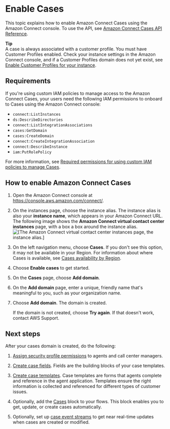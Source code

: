 # Enable Cases<a name="enable-cases"></a>

This topic explains how to enable Amazon Connect Cases using the Amazon Connect console\. To use the API, see [Amazon Connect Cases API Reference](https://docs.aws.amazon.com/cases/latest/APIReference/Welcome.html)\.

**Tip**  
A case is always associated with a customer profile\. You must have Customer Profiles enabled\. Check your instance settings in the Amazon Connect console, and if a Customer Profiles domain does not yet exist, see [Enable Customer Profiles for your instance](enable-customer-profiles.md)\.

## Requirements<a name="cases-iam-requirements"></a>

If you're using custom IAM policies to manage access to the Amazon Connect Cases, your users need the following IAM permissions to onboard to Cases using the Amazon Connect console:
+ `connect:ListInstances`
+ `ds:DescribeDirectories`
+ `connect:ListIntegrationAssociations`
+ `cases:GetDomain`
+ `cases:CreateDomain`
+ `connect:CreateIntegrationAssociation`
+ `connect:DescribeInstance`
+ `iam:PutRolePolicy`

For more information, see [Required permissions for using custom IAM policies to manage Cases](required-permissions-iam-cases.md)\.

## How to enable Amazon Connect Cases<a name="how-to-enable-cases"></a>

1. Open the Amazon Connect console at [https://console\.aws\.amazon\.com/connect/](https://console.aws.amazon.com/connect/)\.

1. On the instances page, choose the instance alias\. The instance alias is also your **instance name**, which appears in your Amazon Connect URL\. The following image shows the **Amazon Connect virtual contact center instances** page, with a box a box around the instance alias\.  
![\[The Amazon Connect virtual contact center instances page, the instance alias.\]](http://docs.aws.amazon.com/connect/latest/adminguide/images/instance.png)

1. On the left navigation menu, choose **Cases**\. If you don't see this option, it may not be available in your Region\. For information about where Cases is available, see [Cases availability by Region](regions.md#cases_region)\. 

1. Choose **Enable cases** to get started\.

1. On the **Cases** page, choose **Add domain**\. 

1. On the **Add domain** page, enter a unique, friendly name that's meaningful to you, such as your organization name\.

1. Choose **Add domain**\. The domain is created\.

   If the domain is not created, choose **Try again**\. If that doesn't work, contact AWS Support\.

## Next steps<a name="enable-cases-next-steps"></a>

After your cases domain is created, do the following:

1. [Assign security profile permissions](assign-security-profile-cases.md) to agents and call center managers\.

1. [Create case fields](case-fields.md)\. Fields are the building blocks of your case templates\.

1. [Create case templates](case-templates.md)\. Case templates are forms that agents complete and reference in the agent application\. Templates ensure the right information is collected and referenced for different types of customer issues\.

1. Optionally, add the [Cases](cases-block.md) block to your flows\. This block enables you to get, update, or create cases automatically\.

1. Optionally, set up [case event streams](case-event-streams.md) to get near real\-time updates when cases are created or modified\.
